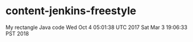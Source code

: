 # content-jenkins-freestyle
My rectangle Java code
Wed Oct  4 05:01:38 UTC 2017
Sat Mar  3 19:06:33 PST 2018
